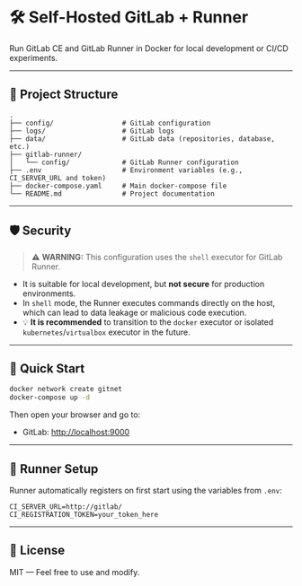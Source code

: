 
# 🛠️ Self-Hosted GitLab + Runner

Run GitLab CE and GitLab Runner in Docker for local development or CI/CD experiments.

---
## 📁 Project Structure

```text
.
├── config/                 # GitLab configuration
├── logs/                   # GitLab logs
├── data/                   # GitLab data (repositories, database, etc.)
├── gitlab-runner/
│   └── config/             # GitLab Runner configuration
├── .env                    # Environment variables (e.g., CI_SERVER_URL and token)
├── docker-compose.yaml     # Main docker-compose file
└── README.md               # Project documentation
```

---

## 🛡 Security

> ⚠️ **WARNING:** This configuration uses the `shell` executor for GitLab Runner.

- It is suitable for local development, but **not secure** for production environments.
- In `shell` mode, the Runner executes commands directly on the host, which can lead to data leakage or malicious code execution.
- 💡 **It is recommended** to transition to the `docker` executor or isolated `kubernetes`/`virtualbox` executor in the future.

---

## 🚀 Quick Start

```bash
docker network create gitnet
docker-compose up -d
```

Then open your browser and go to:

- GitLab: [http://localhost:9000](http://localhost:9000)

---

## 🧩 Runner Setup

Runner automatically registers on first start using the variables from `.env`:

```env
CI_SERVER_URL=http://gitlab/
CI_REGISTRATION_TOKEN=your_token_here
```

---

## 📜 License

MIT — Feel free to use and modify.
